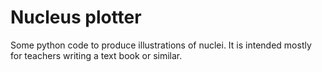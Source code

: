 # Nucleus plotter

Some python code to produce illustrations of nuclei. It is intended mostly for teachers writing a text book or similar.

